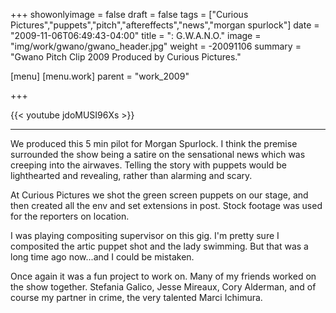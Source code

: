 +++
showonlyimage = false
draft = false
tags = ["Curious Pictures","puppets","pitch","aftereffects","news","morgan spurlock"]
date = "2009-11-06T06:49:43-04:00"
title = ": G.W.A.N.O."
image = "img/work/gwano/gwano_header.jpg"
weight = -20091106
summary = "Gwano Pitch Clip 2009 Produced by Curious Pictures."

[menu]
  [menu.work]
    parent = "work_2009"

+++

{{< youtube jdoMUSI96Xs >}}

---
We produced this 5 min pilot for Morgan Spurlock. I think the premise surrounded the show being a satire on the sensational news which was creeping into the airwaves. Telling the story with puppets would be lighthearted and revealing, rather than alarming and scary.

At Curious Pictures we shot the green screen puppets on our stage, and then created all the env and set extensions in post. Stock footage was used for the reporters on location.

I was playing compositing supervisor on this gig. I'm pretty sure I composited the artic puppet shot and the lady swimming. But that was a long time ago now...and I could be mistaken.

Once again it was a fun project to work on. Many of my friends worked on the show together. Stefania Galico, Jesse Mireaux, Cory Alderman, and of course my partner in crime, the very talented Marci Ichimura.
